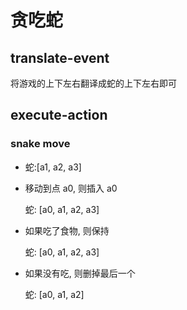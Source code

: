 # 贪吃蛇

## translate-event

将游戏的上下左右翻译成蛇的上下左右即可

## execute-action

### snake move

- 蛇:[a1, a2, a3]

- 移动到点 a0, 则插入 a0

  蛇: [a0, a1, a2, a3]

- 如果吃了食物, 则保持

  蛇: [a0, a1, a2, a3]

- 如果没有吃, 则删掉最后一个

  蛇: [a0, a1, a2]
    
